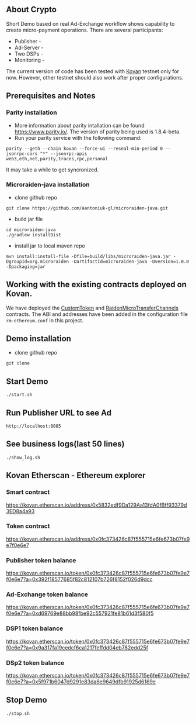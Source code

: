 ## About Crypto
Short Demo based on real Ad-Exchange workflow shows capability to create micro-payment operations.
There are several participants: 
- Publisher  - 
- Ad-Server  - 
- Two DSPs   - 
- Monitoring -  

The current version of code has been tested with [Kovan](https://gitter.im/kovan-testnet/) testnet only for now. However, other testnet should also work after proper configurations.
## Prerequisites and Notes
### Parity installation
- More information about parity intallation can be found https://www.parity.io/. The version of parity being used is 1.8.4-beta. 
- Run your parity service with the following command:
```
parity --geth --chain kovan --force-ui --reseal-min-period 0 --jsonrpc-cors "*" --jsonrpc-apis web3,eth,net,parity,traces,rpc,personal
```
It may take a while to get syncronized.
### Microraiden-java installation
- clone github repo
```
git clone https://github.com/aantoniuk-gl/microraiden-java.git
```
- build jar file
```
cd microraiden-java
./gradlew installDist    
``` 
- install jar to local maven repo
```
mvn install:install-file -Dfile=build/libs/microraiden-java.jar -DgroupId=org.microraiden -DartifactId=microraiden-java -Dversion=1.0.0 -Dpackaging=jar
```
## Working with the existing contracts deployed on Kovan.
We have deployed the [CustomToken](https://kovan.etherscan.io/address/0x0fc373426c87f555715e6fe673b07fe9e7f0e6e7) and [RaidenMicroTransferChannels](https://kovan.etherscan.io/address/0x5832edf9Da129Aa13fdA0fBff93379d3ED8a4a93) contracts. The ABI and addresses have been added in the configuration file `rm-ethereum.conf` in this project. 
## Demo installation
- clone github repo
```
git clone 
```
## Start Demo
```
./start.sh
```
## Run Publisher URL to see Ad
```
http://localhost:8085
```
## See business logs(last 50 lines)
```
./show_log.sh
```
## Kovan Etherscan - Ethereum explorer
### Smart contract 
https://kovan.etherscan.io/address/0x5832edf9Da129Aa13fdA0fBff93379d3ED8a4a93
### Token contract 
https://kovan.etherscan.io/address/0x0fc373426c87f555715e6fe673b07fe9e7f0e6e7
### Publisher token balance
https://kovan.etherscan.io/token/0x0fc373426c87f555715e6fe673b07fe9e7f0e6e7?a=0x392f18577685f82c812107b726f8152f026d9dcc
### Ad-Exchange token balance
https://kovan.etherscan.io/token/0x0fc373426c87f555715e6fe673b07fe9e7f0e6e7?a=0xd69769e88bb98fbe92c557921fe81b61d3f580f5
### DSP1 token balance
https://kovan.etherscan.io/token/0x0fc373426c87f555715e6fe673b07fe9e7f0e6e7?a=0x9a317fa19cedcf6ca1217feffdd04eb782edd25f
### DSp2 token balance
https://kovan.etherscan.io/token/0x0fc373426c87f555715e6fe673b07fe9e7f0e6e7?a=0x5f971b6047d9291e83da6e9649dfb91925d6169e
## Stop Demo
```
./stop.sh
```
